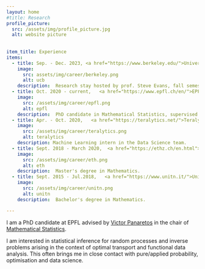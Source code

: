 ```yaml
---
layout: home
#title: Research
profile_picture:
  src: /assets/img/profile_picture.jpg
  alt: website picture
 
 
item_title: Experience
items:
  - title: Sep. - Dec. 2023, <a href="https://www.berkeley.edu/">University of California Berkeley (US)</a> 
    image:
      src: assets/img/career/berkeley.png
      alt: ucb
    description:  Research stay hosted by prof. Steve Evans, fall semester.
  - title: Oct. 2020 - current,   <a href="https://www.epfl.ch/en/">EPFL (Lausanne, CH)</a> 
    image:
      src: /assets/img/career/epfl.png
      alt: epfl
    description:  PhD candidate in Mathematical Statistics, supervised by prof. Victor Panaretos.
  - title: Apr. - Oct. 2020,   <a href="https://teralytics.net/">Teralytics AG (Zürich, CH)</a> 
    image:
      src: /assets/img/career/teralytics.png
      alt: teralytics
    description: Machine Learning intern in the Data Science team.
  - title: Sept. 2018 - March 2020,  <a href="https://ethz.ch/en.html">ETH (Zürich, CH)</a> 
    image:
      src: /assets/img/career/eth.png
      alt: eth
    description:  Master's degree in Mathematics.
  - title: Sept. 2015 - Jul.2018,   <a href="https://www.unitn.it/">Università degli Studi di Trento (IT)</a> 
    image:
      src: /assets/img/career/unitn.png
      alt: unitn
    description:  Bachelor's degree in Mathematics.

---
```

<p>
  I am a PhD candidate at EPFL advised by <a href="https://people.epfl.ch/victor.panaretos">Victor Panaretos</a> in the chair of <a href="https://www.epfl.ch/labs/smat/">Mathematical Statistics</a>.
<p>
    
<p>
I am interested in statistical inference for random processes and inverse problems arising in the context of optimal transport and functional data analysis. 
This often brings me in close contact with pure/applied probability, optimisation and data science.
</p>
<!--
<p>
<a href="https://drive.google.com/file/d/1_PYzH8-wOuT78wAKTPdkZmi2g8Ji8mOA/view">Full CV.</a>
</p>
-->
<!-- <br/><br/>
